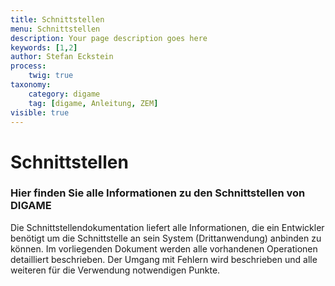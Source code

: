 ```yaml
---
title: Schnittstellen
menu: Schnittstellen
description: Your page description goes here
keywords: [1,2]
author: Stefan Eckstein
process:
	twig: true
taxonomy:
    category: digame
    tag: [digame, Anleitung, ZEM]
visible: true
---
```


# Schnittstellen

### Hier finden Sie alle Informationen zu den Schnittstellen von DIGAME

Die Schnittstellendokumentation liefert alle Informationen, die ein Entwickler benötigt um die Schnittstelle an sein System (Drittanwendung) anbinden zu können. Im vorliegenden Dokument werden alle vorhandenen Operationen detailliert beschrieben. Der Umgang mit Fehlern wird beschrieben und alle weiteren für die Verwendung notwendigen Punkte.



